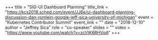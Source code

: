 +++
title = "SIG-UI Dashboard Planning"
title_link = "https://kcs2018.sched.com/event/JJ6e/ui-dashboard-planning-discussion-dan-romlein-google-jeff-sica-university-of-michigan"
event = "Kubernetes Contributor Summit"
event_link = ""
date = "2018-12-10"
author = "Jeffrey Sica"
role = "co-speaker"
slides = ""
video = "https://www.youtube.com/watch?v=zcVIK6RHVqA"
+++
